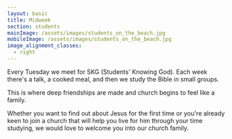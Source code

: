 ```yaml
---
layout: basic
title: Midweek
section: students
mainImage: /assets/images/students_on_the_beach.jpg
mobileImage: /assets/images/students_on_the_beach.jpg
image_alignment_classes:
  - right
---
```

Every Tuesday we meet for SKG (Students' Knowing God). Each week there's a talk, a cooked meal, and then we study the Bible in small groups.

This is where deep friendships are made and church begins to feel like a family.

Whether you want to find out about Jesus for the first time or you're already keen to join a church that will help you live for him through your time studying, we would love to welcome you into our church family.